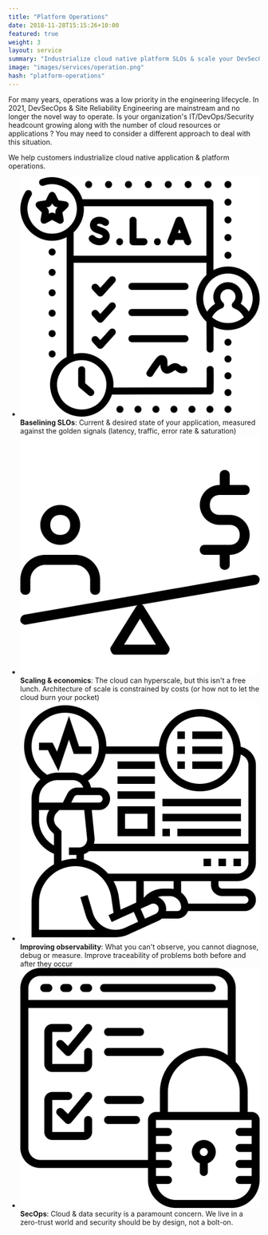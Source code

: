 ```yaml
---
title: "Platform Operations"
date: 2018-11-28T15:15:26+10:00
featured: true
weight: 3
layout: service
summary: "Industrialize cloud native platform SLOs & scale your DevSecOps in an SRE model."
image: "images/services/operation.png"
hash: "platform-operations"
---
```


For many years, operations was a low priority in the engineering lifecycle. In 2021, DevSecOps & Site Reliability Engineering are mainstream and no longer the novel way to operate. Is your organization's IT/DevOps/Security headcount growing along with the number of cloud resources or applications ? You may need to consider a different approach to deal with this situation.

We help customers industrialize cloud native application & platform operations.

- <span class="icon-serv"><img src="../images/icons/slo.svg" /></span>**Baselining SLOs**: Current & desired state of your application, measured against the golden signals (latency, traffic, error rate & saturation) 
- <span class="icon-serv"><img src="../images/icons/scaling.svg" /></span>**Scaling & economics**: The cloud can hyperscale, but this isn't a free lunch. Architecture of scale is constrained by costs (or how not to let the cloud burn your pocket)
- <span class="icon-serv"><img src="../images/icons/monitoring.svg" /></span>**Improving observability**: What you can't observe, you cannot diagnose, debug or measure. Improve traceability of problems both before and after they occur
- <span class="icon-serv"><img src="../images/icons/secops.svg" /></span>**SecOps**: Cloud & data security is a paramount concern. We live in a zero-trust world and security should be by design, not a bolt-on.

